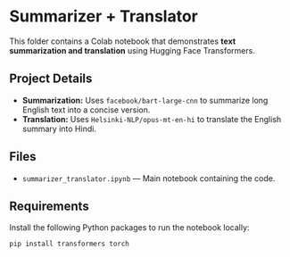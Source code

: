 # Summarizer + Translator

This folder contains a Colab notebook that demonstrates **text summarization and translation** using Hugging Face Transformers.

## Project Details

- **Summarization:** Uses `facebook/bart-large-cnn` to summarize long English text into a concise version.  
- **Translation:** Uses `Helsinki-NLP/opus-mt-en-hi` to translate the English summary into Hindi.

## Files

- `summarizer_translator.ipynb` — Main notebook containing the code.

## Requirements

Install the following Python packages to run the notebook locally:

```bash
pip install transformers torch
